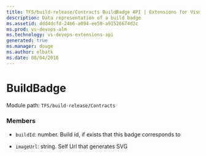 ```yaml
---
title: TFS/build-release/Contracts BuildBadge API | Extensions for Visual Studio Team Services
description: Data representation of a build badge
ms.assetid: ddd4dcfd-24b6-a094-ee50-a91526674d2c
ms.prod: vs-devops-alm
ms.technology: vs-devops-extensions-api
generated: true
ms.manager: douge
ms.author: elbatk
ms.date: 08/04/2016
---
```


# BuildBadge

Module path: `TFS/build-release/Contracts`


### Members

* `buildId`: number. Build id, if exists that this badge corresponds to

* `imageUrl`: string. Self Url that generates SVG

